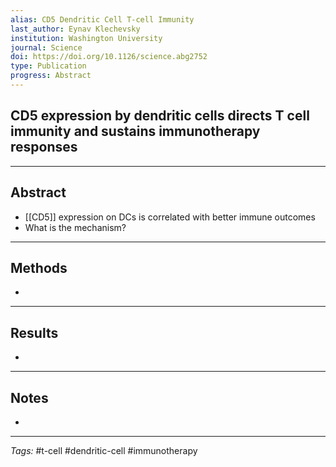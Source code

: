 ```yaml
---
alias: CD5 Dendritic Cell T-cell Immunity
last_author: Eynav Klechevsky
institution: Washington University
journal: Science
doi: https://doi.org/10.1126/science.abg2752
type: Publication
progress: Abstract
---
```


## CD5 expression by dendritic cells directs T cell immunity and sustains immunotherapy responses
---
## Abstract
- [[CD5]] expression on DCs is correlated with better immune outcomes
- What is the mechanism? 

---
## Methods
- 

---
## Results
- 

---
## Notes
- 

---
_Tags:_ #t-cell #dendritic-cell #immunotherapy 



